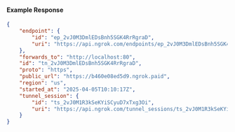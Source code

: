 <!-- Code generated for API Clients. DO NOT EDIT. -->

#### Example Response

```json
{
	"endpoint": {
		"id": "ep_2vJ0M3DmlEDsBnh5SGK4RrRgraD",
		"uri": "https://api.ngrok.com/endpoints/ep_2vJ0M3DmlEDsBnh5SGK4RrRgraD"
	},
	"forwards_to": "http://localhost:80",
	"id": "tn_2vJ0M3DmlEDsBnh5SGK4RrRgraD",
	"proto": "https",
	"public_url": "https://b460e08ed5d9.ngrok.paid",
	"region": "us",
	"started_at": "2025-04-05T10:10:17Z",
	"tunnel_session": {
		"id": "ts_2vJ0M1R3kSeKYiSCyuD7xTxg3Oi",
		"uri": "https://api.ngrok.com/tunnel_sessions/ts_2vJ0M1R3kSeKYiSCyuD7xTxg3Oi"
	}
}
```
